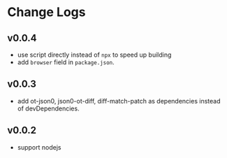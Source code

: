 # Change Logs

## v0.0.4

 - use script directly instead of `npx` to speed up building
 - add `browser` field in `package.json`.


## v0.0.3

 - add ot-json0, json0-ot-diff, diff-match-patch as dependencies instead of devDependencies.


## v0.0.2

 - support nodejs

